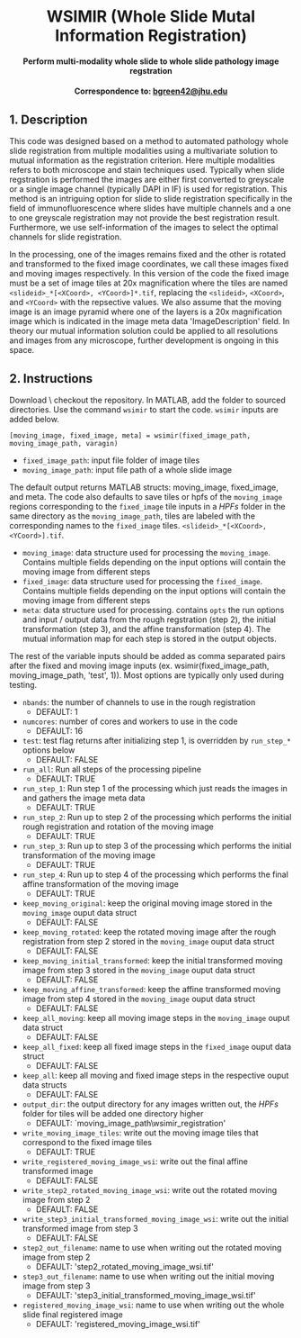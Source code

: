 # <div align="center"> WSIMIR (Whole Slide Mutal Information Registration) </div>
#### <div align="center"> Perform multi-modality whole slide to whole slide pathology image regstration</div>
#### <div align="center">Correspondence to: bgreen42@jhu.edu</div>

## 1. Description
This code was designed based on a method to automated pathology whole slide registration from multiple modalities using a multivariate solution to mutual information as the registration criterion. Here multiple modalities refers to both microscope and stain techniques used. Typically when slide regstration is performed the images are either first converted to greyscale or a single image channel (typically DAPI in IF) is used for registration.  This method is an intriguing option for slide to slide registration specifically in the field of immunofluorescence where slides have multiple channels and a one to one greyscale registration may not provide the best registration result. Furthermore, we use self-information of the images to select the optimal channels for slide registration. 

In the processing, one of the images remains fixed and the other is rotated and transformed to the fixed image coordinates, we call these images fixed and moving images respectively. In this version of the code the fixed image must be a set of image tiles at 20x magnification where the tiles are named `<slideid>_*[<XCoord>, <YCoord>]*.tif`, replacing the `<slideid>`, `<XCoord>`, and `<YCoord>` with the repsective values.  We also assume that the moving image is an image pyramid where one of the layers is a 20x magnification image which is indicated in the image meta data 'ImageDescription' field. In theory our mutual information solution could be applied to all resolutions and images from any microscope, further development is ongoing in this space.

## 2. Instructions

Download \ checkout the repository. In MATLAB, add the folder to sourced directories. Use the command `wsimir` to start the code. `wsimir` inputs are added below.
```
[moving_image, fixed_image, meta] = wsimir(fixed_image_path, moving_image_path, varagin)
```
- `fixed_image_path`: input file folder of image tiles
- `moving_image_path`: input file path of a whole slide image

The default output returns MATLAB structs: moving_image, fixed_image, and meta. The code also defaults to save tiles or hpfs of the `moving_image` regions corresponding to the `fixed_image` tile inputs in a *HPFs* folder in the same directory as the `moving_image_path`, tiles are labeled with the corresponding names to the `fixed_image` tiles. `<slideid>_*[<XCoord>, <YCoord>].tif`.
- `moving_image`: data structure used for processing the `moving_image`. Contains multiple fields depending on the input options will contain the moving image from different steps 
- `fixed_image`:  data structure used for processing the `fixed_image`. Contains multiple fields depending on the input options will contain the moving image from different steps 
- `meta`: data structure used for processing. contains `opts` the run options and input / output data from the rough regstration (step 2), the initial transformation (step 3), and the affine transformation (step 4). The mutual information map for each step is stored in the output objects.
 
The rest of the variable inputs should be added as comma separated pairs after the fixed and moving image inputs (ex. wsimir(fixed_image_path, moving_image_path, 'test', 1)). Most options are typically only used during testing. 
- `nbands`: the number of channels to use in the rough registration
  - DEFAULT: 1 
- `numcores`: number of cores and workers to use in the code
  - DEFAULT: 16 
- `test`: test flag returns after initializing step 1, is overridden by `run_step_*` options below
  - DEFAULT: FALSE 
- `run_all`: Run all steps of the processing pipeline
  - DEFAULT: TRUE 
- `run_step_1`: Run step 1 of the processing which just reads the images in and gathers the image meta data
  - DEFAULT: TRUE 
- `run_step_2`: Run up to step 2 of the processing which performs the initial rough registration and rotation of the moving image
  - DEFAULT: TRUE 
- `run_step_3`: Run up to step 3 of the processing which performs the initial transformation of the moving image
  - DEFAULT: TRUE 
- `run_step_4`: Run up to step 4 of the processing which performs the final affine transformation of the moving image
  - DEFAULT: TRUE 
- `keep_moving_original`: keep the original moving image stored in the `moving_image` ouput data struct
  - DEFAULT: FALSE 
- `keep_moving_rotated`: keep the rotated moving image after the rough registration from step 2 stored in the `moving_image` ouput data struct
  - DEFAULT: FALSE 
- `keep_moving_initial_transformed`: keep the initial transformed moving image from step 3 stored in the `moving_image` ouput data struct
  - DEFAULT: FALSE 
- `keep_moving_affine_transformed`: keep the affine transformed moving image from step 4 stored in the `moving_image` ouput data struct
  - DEFAULT: FALSE 
- `keep_all_moving`: keep all moving image steps in the `moving_image` ouput data struct
  - DEFAULT: FALSE 
- `keep_all_fixed`: keep all fixed image steps in the `fixed_image` ouput data struct
  - DEFAULT: FALSE 
- `keep_all`: keep all moving and fixed image steps in the respective ouput data structs
  - DEFAULT: FALSE 
- `output_dir`: the output directory for any images written out, the *HPFs* folder for tiles will be added one directory higher
  - DEFAULT:  `moving_image_path\wsimir_registration'
- `write_moving_image_tiles`: write out the moving image tiles that correspond to the fixed image tiles
  - DEFAULT: TRUE 
- `write_registered_moving_image_wsi`: write out the final affine transformed image 
  - DEFAULT: FALSE 
- `write_step2_rotated_moving_image_wsi`: write out the rotated moving image from step 2
  - DEFAULT: FALSE 
- `write_step3_initial_transformed_moving_image_wsi`: write out the initial transformed image from step 3
  - DEFAULT: FALSE 
- `step2_out_filename`: name to use when writing out the rotated moving image from step 2
  - DEFAULT: 'step2_rotated_moving_image_wsi.tif'
- `step3_out_filename`: name to use when writing out the initial moving image from step 3
  - DEFAULT: 'step3_initial_transformed_moving_image_wsi.tif'
- `registered_moving_image_wsi`:  name to use when writing out the whole slide final registered image
  - DEFAULT: 'registered_moving_image_wsi.tif'
